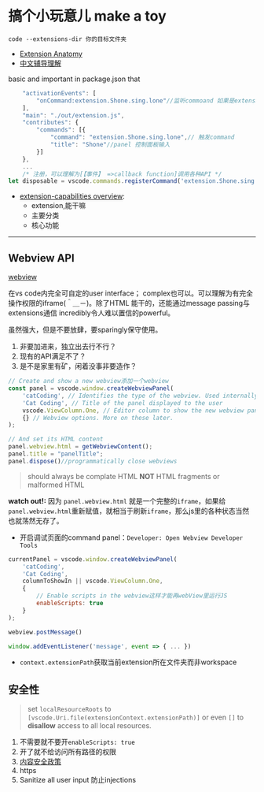 # 搞个小玩意儿 make a toy

`code --extensions-dir 你的目标文件夹`

- [Extension Anatomy](https://code.visualstudio.com/api/get-started/extension-anatomy)
- [中文辅导理解](https://www.cnblogs.com/caipeiyu/p/5507252.html)

basic and important
in package.json  that

```js
    "activationEvents": [
        "onCommand:extension.Shone.sing.lone"//监听commoand 如果是extension.Shone.sing.lone
    ],
    "main": "./out/extension.js",
    "contributes": {
        "commands": [{
            "command": "extension.Shone.sing.lone",// 触发command
            "title": "Shone"//panel 控制面板输入
        }]
    },
    ...
    /* 注册，可以理解为[【事件】 =>callback function]调用各种API */
let disposable = vscode.commands.registerCommand('extension.Shone.sing.lone',function(){})

```

- [extension-capabilities overview](https://code.visualstudio.com/api/extension-capabilities/overview):
  - extension,能干嘛
  - 主要分类
  - 核心功能

---

## Webview API

[webview](https://code.visualstudio.com/api/extension-guides/webview)

在vs code内完全可自定的user interface；
complex也可以。可以理解为有完全操作权限的iframe(＾＿－)。除了HTML 能干的，还能通过message passing与extensions通信
incredibly令人难以置信的powerful。

虽然强大，但是不要放肆，要sparingly保守使用。

1. 非要加进来，独立出去行不行？
1. 现有的API满足不了？
1. 是不是家里有矿，闲着没事非要造作？

```js
// Create and show a new webview添加一个webview
const panel = vscode.window.createWebviewPanel(
    'catCoding', // Identifies the type of the webview. Used internally
    'Cat Coding', // Title of the panel displayed to the user
    vscode.ViewColumn.One, // Editor column to show the new webview panel in.
    {} // Webview options. More on these later.
);
```

```js
// And set its HTML content
panel.webview.html = getWebviewContent();
panel.title = "panelTitle";
panel.dispose()//programmatically close webviews
```

>should always be complate HTML **NOT** HTML fragments or malformed HTML

**watch out!:** 因为 `panel.webview.html` 就是一个完整的`iframe`，如果给`panel.webview.html`重新赋值，就相当于刷新`iframe`，那么js里的各种状态当然也就荡然无存了。

- 开启调试页面的command panel：`Developer: Open Webview Developer Tools`

```js
currentPanel = vscode.window.createWebviewPanel(
    'catCoding',
    'Cat Coding',
    columnToShowIn || vscode.ViewColumn.One,
    {
        // Enable scripts in the webview这样才能再webView里运行JS
        enableScripts: true
    }
);
```



```js
webview.postMessage()

window.addEventListener('message', event => { ... })
```

- `context.extensionPath`获取当前extension所在文件夹而非workspace

## 安全性

>set `localResourceRoots` to `[vscode.Uri.file(extensionContext.extensionPath)]` or even `[]` to **disallow** access to all local resources.

1. 不需要就不要开`enableScripts: true`
1. 开了就不给访问所有路径的权限
1. [内容安全政策](https://developers.google.com/web/fundamentals/security/csp/)
1. https
1. Sanitize all user input 防止injections

